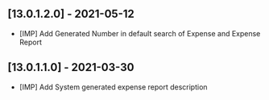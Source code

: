 ## [13.0.1.2.0] - 2021-05-12

- [IMP] Add Generated Number in default search of Expense and Expense Report

## [13.0.1.1.0] - 2021-03-30

- [IMP] Add System generated expense report description
